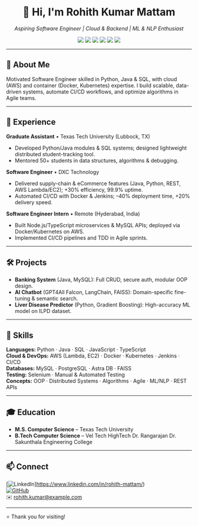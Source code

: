 <h1 align="center">👋 Hi, I'm Rohith Kumar Mattam</h1>
<p align="center"><em>Aspiring Software Engineer | Cloud & Backend | ML & NLP Enthusiast</em></p>

<p align="center">
  <img src="https://img.shields.io/badge/Python-3776AB?style=for-the-badge&logo=python&logoColor=white"/>
  <img src="https://img.shields.io/badge/Java-007396?style=for-the-badge&logo=java&logoColor=white"/>
  <img src="https://img.shields.io/badge/AWS-FF9900?style=for-the-badge&logo=amazonaws&logoColor=white"/>
  <img src="https://img.shields.io/badge/Docker-2496ED?style=for-the-badge&logo=docker&logoColor=white"/>
  <img src="https://img.shields.io/badge/Kubernetes-326CE5?style=for-the-badge&logo=kubernetes&logoColor=white"/>
  <img src="https://img.shields.io/badge/SQL-003B57?style=for-the-badge&logo=postgresql&logoColor=white"/>
</p>

---

## 🚀 About Me
Motivated Software Engineer skilled in Python, Java & SQL, with cloud (AWS) and container (Docker, Kubernetes) expertise. I build scalable, data-driven systems, automate CI/CD workflows, and optimize algorithms in Agile teams.

---

## 💼 Experience

**Graduate Assistant** • Texas Tech University (Lubbock, TX)  
- Developed Python/Java modules & SQL systems; designed lightweight distributed student-tracking tool.  
- Mentored 50+ students in data structures, algorithms & debugging.

**Software Engineer** • DXC Technology  
- Delivered supply-chain & eCommerce features (Java, Python, REST, AWS Lambda/EC2); +30% efficiency, 99.9% uptime.  
- Automated CI/CD with Docker & Jenkins; –40% deployment time, +20% delivery speed.

**Software Engineer Intern** • Remote (Hyderabad, India)  
- Built Node.js/TypeScript microservices & MySQL APIs; deployed via Docker/Kubernetes on AWS.  
- Implemented CI/CD pipelines and TDD in Agile sprints.

---

## 🛠️ Projects

- **Banking System** (Java, MySQL): Full CRUD, secure auth, modular OOP design.  
- **AI Chatbot** (GPT4All Falcon, LangChain, FAISS): Domain-specific fine-tuning & semantic search.  
- **Liver Disease Predictor** (Python, Gradient Boosting): High-accuracy ML model on ILPD dataset.

---

## 🧰 Skills

**Languages:** Python · Java · SQL · JavaScript · TypeScript  
**Cloud & DevOps:** AWS (Lambda, EC2) · Docker · Kubernetes · Jenkins · CI/CD  
**Databases:** MySQL · PostgreSQL · Astra DB · FAISS  
**Testing:** Selenium · Manual & Automated Testing  
**Concepts:** OOP · Distributed Systems · Algorithms · Agile · ML/NLP · REST APIs

---

## 🎓 Education

- **M.S. Computer Science** – Texas Tech University  
- **B.Tech Computer Science** – Vel Tech HighTech Dr. Rangarajan Dr. Sakunthala Engineering College

---

## 📫 Connect

[![LinkedIn](https://img.shields.io/badge/LinkedIn-0077B5?style=flat-square&logo=linkedin)]https://www.linkedin.com/in/rohith-mattam/)  
[![GitHub](https://img.shields.io/badge/GitHub-333333?style=flat-square&logo=github)](https://github.com/Rohithkumar850)  
✉️ rohith.kumar@example.com

---
⭐ Thank you for visiting!  

